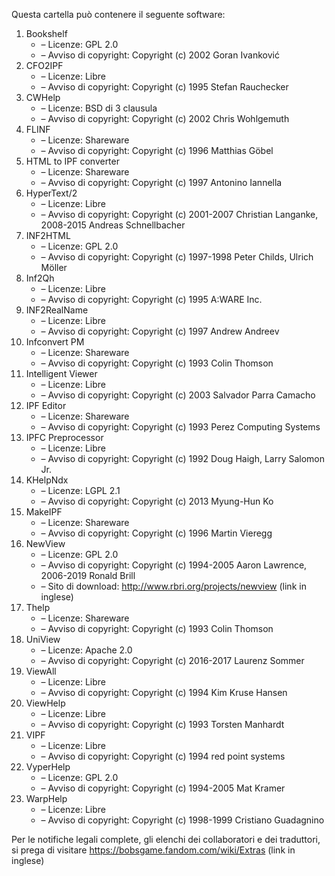 ﻿Questa cartella può contenere il seguente software:

1. Bookshelf
   - – Licenze: GPL 2.0
   - – Avviso di copyright: Copyright (c) 2002 Goran Ivanković
2. CFO2IPF
   - – Licenze: Libre
   - – Avviso di copyright: Copyright (c) 1995 Stefan Rauchecker
3. CWHelp
   - – Licenze: BSD di 3 clausula
   - – Avviso di copyright: Copyright (c) 2002 Chris Wohlgemuth
4. FLINF
   - – Licenze: Shareware
   - – Avviso di copyright: Copyright (c) 1996 Matthias Göbel
5. HTML to IPF converter
   - – Licenze: Shareware
   - – Avviso di copyright: Copyright (c) 1997 Antonino Iannella
6. HyperText/2
   - – Licenze: Libre
   - – Avviso di copyright: Copyright (c) 2001-2007 Christian Langanke, 2008-2015 Andreas Schnellbacher
7. INF2HTML
   - – Licenze: GPL 2.0
   - – Avviso di copyright: Copyright (c) 1997-1998 Peter Childs, Ulrich Möller
8. Inf2Qh
   - – Licenze: Libre
   - – Avviso di copyright: Copyright (c) 1995 A:WARE Inc.
9. INF2RealName
   - – Licenze: Libre
   - – Avviso di copyright: Copyright (c) 1997 Andrew Andreev
10. Infconvert PM
    - – Licenze: Shareware
    - – Avviso di copyright: Copyright (c) 1993 Colin Thomson
11. Intelligent Viewer
    - – Licenze: Libre
    - – Avviso di copyright: Copyright (c) 2003 Salvador Parra Camacho
12. IPF Editor
    - – Licenze: Shareware
    - – Avviso di copyright: Copyright (c) 1993 Perez Computing Systems
13. IPFC Preprocessor
    - – Licenze: Libre
    - – Avviso di copyright: Copyright (c) 1992 Doug Haigh, Larry Salomon Jr.
14. KHelpNdx
    - – Licenze: LGPL 2.1
    - – Avviso di copyright: Copyright (c) 2013 Myung-Hun Ko
15. MakeIPF
    - – Licenze: Shareware
    - – Avviso di copyright: Copyright (c) 1996 Martin Vieregg
16. NewView
    - – Licenze: GPL 2.0
    - – Avviso di copyright: Copyright (c) 1994-2005 Aaron Lawrence, 2006-2019 Ronald Brill
    - – Sito di download: http://www.rbri.org/projects/newview (link in inglese)
17. Thelp
    - – Licenze: Shareware
    - – Avviso di copyright: Copyright (c) 1993 Colin Thomson
18. UniView
    - – Licenze: Apache 2.0
    - – Avviso di copyright: Copyright (c) 2016-2017 Laurenz Sommer
19. ViewAll
    - – Licenze: Libre
    - – Avviso di copyright: Copyright (c) 1994 Kim Kruse Hansen
20. ViewHelp
    - – Licenze: Libre
    - – Avviso di copyright: Copyright (c) 1993 Torsten Manhardt
21. VIPF
    - – Licenze: Libre
    - – Avviso di copyright: Copyright (c) 1994 red point systems
22. VyperHelp
    - – Licenze: GPL 2.0
    - – Avviso di copyright: Copyright (c) 1994-2005 Mat Kramer
23. WarpHelp
    - – Licenze: Libre
    - – Avviso di copyright: Copyright (c) 1998-1999 Cristiano Guadagnino

Per le notifiche legali complete, gli elenchi dei collaboratori e dei traduttori, si prega di visitare https://bobsgame.fandom.com/wiki/Extras (link in inglese)
